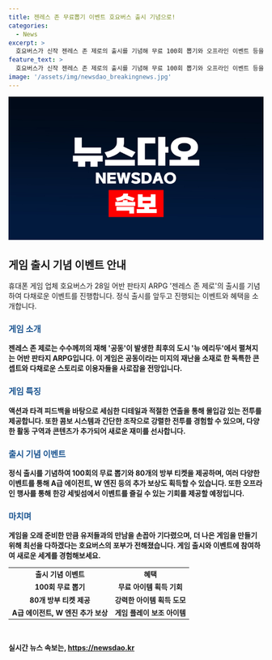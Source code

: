 ```yaml
---
title: 젠레스 존 무료뽑기 이벤트 호요버스 출시 기념으로!
categories:
  - News
excerpt: >
  호요버스가 신작 젠레스 존 제로의 출시를 기념해 무료 100회 뽑기와 오프라인 이벤트 등을 제공한다. 게임은 뉴 에리두 도시의 수수께끼를 탐험하는 캐릭터와 풍부한 스토리를 선보인다. 공동에서의 재난과 다양한 진영, 액션과 타격 피드백을 바탕으로 한 전투, 그리고 새로운 지역과 콘텐츠를 경험할 수 있다. 정식 출시 혜택으로 100회 무료 뽑기와 80개의 방부 티켓이 제공되며, 오프라인 이벤트도 예정돼 있다.
feature_text: >
  호요버스가 신작 젠레스 존 제로의 출시를 기념해 무료 100회 뽑기와 오프라인 이벤트 등을 제공한다. 게임은 뉴 에리두 도시의 수수께끼를 탐험하는 캐릭터와 풍부한 스토리를 선보인다. 공동에서의 재난과 다양한 진영, 액션과 타격 피드백을 바탕으로 한 전투, 그리고 새로운 지역과 콘텐츠를 경험할 수 있다. 정식 출시 혜택으로 100회 무료 뽑기와 80개의 방부 티켓이 제공되며, 오프라인 이벤트도 예정돼 있다.
image: '/assets/img/newsdao_breakingnews.jpg'
---
```


<p><img src="/assets/img/newsdao_breakingnews.jpg" alt="koreaapp 속보" /></p>

<h2 data-ke-size="size26">게임 출시 기념 이벤트 안내</h2>

<p data-ke-size="size16">휴대폰 게임 업체 호요버스가 28일 어반 판타지 ARPG '젠레스 존 제로'의 출시를 기념하여 다채로운 이벤트를 진행합니다. 정식 출시를 앞두고 진행되는 이벤트와 혜택을 소개합니다.</p>

<h3><b><span style="color: #1a5490;">게임 소개</span><b></h3>

<p data-ke-size="size16">젠레스 존 제로는 수수께끼의 재해 '공동'이 발생한 최후의 도시 '뉴 에리두'에서 펼쳐지는 어반 판타지 ARPG입니다. 이 게임은 공동이라는 미지의 재난을 소재로 한 독특한 콘셉트와 다채로운 스토리로 이용자들을 사로잡을 전망입니다.</p>

<h3><b><span style="color: #1a5490;">게임 특징</span><b></h3>

<p data-ke-size="size16">액션과 타격 피드백을 바탕으로 세심한 디테일과 적절한 연출을 통해 몰입감 있는 전투를 제공합니다. 또한 콤보 시스템과 간단한 조작으로 강렬한 전투를 경험할 수 있으며, 다양한 활동 구역과 콘텐츠가 추가되어 새로운 재미를 선사합니다.</p>

<h3><b><span style="color: #1a5490;">출시 기념 이벤트</span><b></h3>

<p data-ke-size="size16">정식 출시를 기념하여 100회의 무료 뽑기와 80개의 방부 티켓을 제공하며, 여러 다양한 이벤트를 통해 A급 에이전트, W 엔진 등의 추가 보상도 획득할 수 있습니다. 또한 오프라인 행사를 통해 한강 세빛섬에서 이벤트를 즐길 수 있는 기회를 제공할 예정입니다.</p>

<h3><b><span style="color: #1a5490;">마치며</span><b></h3>

<p data-ke-size="size16">게임을 오래 준비한 만큼 유저들과의 만남을 손꼽아 기다렸으며, 더 나은 게임을 만들기 위해 최선을 다하겠다는 호요버스의 포부가 전해졌습니다. 게임 출시와 이벤트에 참여하여 새로운 세계를 경험해보세요.</p>

<table>
    <tbody>
        <tr>
            <td style="text-align: center; height: 17px;"><b>출시 기념 이벤트</b></td>
            <td style="text-align: center; height: 17px;"><b>혜택</b></td>
        </tr>
        <tr>
            <td style="text-align: center; height: 17px;">100회 무료 뽑기</td>
            <td style="text-align: center; height: 17px;">무료 아이템 획득 기회</td>
        </tr>
        <tr>
            <td style="text-align: center; height: 17px;">80개 방부 티켓 제공</td>
            <td style="text-align: center; height: 17px;">강력한 아이템 획득 도모</td>
        </tr>
        <tr>
            <td style="text-align: center; height: 17px;">A급 에이전트, W 엔진 추가 보상</td>
            <td style="text-align: center; height: 17px;">게임 플레이 보조 아이템</td>
        </tr>
    </tbody>
</table>

<p data-ke-size="size16">&nbsp;</p>
실시간 뉴스 속보는, <a href="https://newsdao.kr" rel="dofollow">https://newsdao.kr</a>


